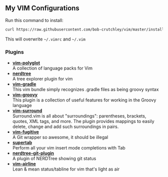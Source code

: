 ## My VIM Configurations
Run this command to install:
```bash
curl https://raw.githubusercontent.com/bob-crutchley/vim/master/install | sh
```
This will overwrite `~/.vimrc` and `~/.vim`

### Plugins
- **[vim-polyglot](https://github.com/sheerun/vim-polyglot)**  
	A collection of language packs for Vim
- **[nerdtree](https://github.com/scrooloose/nerdtree)**  
	A tree explorer plugin for vim
- **[vim-gradle](https://github.com/tfnico/vim-gradle)**  
	This vim bundle simply recognizes .gradle files as being groovy syntax
- **[vim-groovy](https://github.com/thecodesmith/vim-groovy)**  
	This plugin is a collection of useful features for working in the Groovy language
- **[vim-surround](https://github.com/tpope/vim-surround)**  
	Surround.vim is all about "surroundings": parentheses, brackets, quotes, XML tags, 
	and more. The plugin provides mappings to easily delete, change and add such surroundings in pairs.
- **[vim-fugitive](https://github.com/tpope/vim-fugitive)**  
	A Git wrapper so awesome, it should be illegal
- **[supertab](https://github.com/ervandew/supertab)**  
	Perform all your vim insert mode completions with Tab
- **[nerdtree-git-plugin](https://github.com/xuyuanp/nerdtree-git-plugin)**  
	A plugin of NERDTree showing git status
- **[vim-airline](https://github.com/vim-airline/vim-airline)**  
	Lean & mean status/tabline for vim that's light as air

